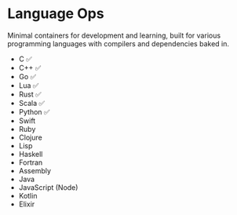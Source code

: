 # Language Ops

Minimal containers for development and learning, built for various programming languages with compilers and dependencies baked in.

- C ✅
- C++ ✅
- Go ✅
- Lua ✅
- Rust ✅
- Scala ✅
- Python ✅
- Swift
- Ruby
- Clojure
- Lisp
- Haskell
- Fortran
- Assembly
- Java
- JavaScript (Node)
- Kotlin
- Elixir



